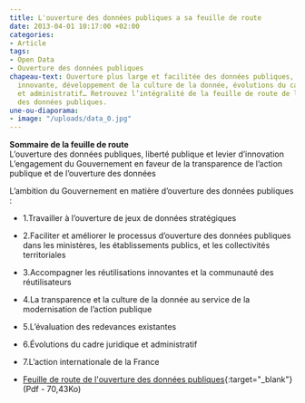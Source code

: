 ```yaml
---
title: L'ouverture des données publiques a sa feuille de route
date: 2013-04-01 10:17:00 +02:00
categories:
- Article
tags:
- Open Data
- Ouverture des données publiques
chapeau-text: Ouverture plus large et facilitée des données publiques, réutilisation
  innovante, développement de la culture de la donnée, évolutions du cadre juridique
  et administratif… Retrouvez l’intégralité de la feuille de route de la mission d’ouverture
  des données publiques.
une-ou-diaporama:
- image: "/uploads/data_0.jpg"
---
```


**Sommaire de la feuille de route**
<br>
L’ouverture des données publiques, liberté publique et levier d’innovation
L’engagement du Gouvernement en faveur de la transparence de l’action publique et de l’ouverture des données

L’ambition du Gouvernement en matière d’ouverture des données publiques :
<br>
* 1.Travailler à l’ouverture de jeux de données stratégiques
* 2.Faciliter et améliorer le processus d’ouverture des données publiques
dans les ministères, les établissements publics, et les collectivités territoriales
* 3.Accompagner les réutilisations innovantes et la communauté des réutilisateurs
* 4.La transparence et la culture de la donnée au service de la modernisation de l’action publique
* 5.L’évaluation des redevances existantes
* 6.Évolutions du cadre juridique et administratif
* 7.L’action internationale de la France

* [Feuille de route de l'ouverture des données publiques](/uploads/fr-donnees-publiques.pdf){:target="_blank"} (Pdf - 70,43Ko)
